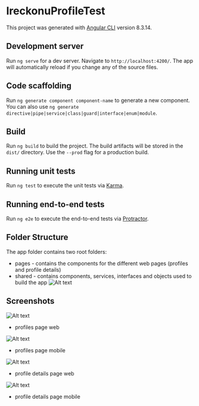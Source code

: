 # IreckonuProfileTest

This project was generated with [Angular CLI](https://github.com/angular/angular-cli) version 8.3.14.

## Development server

Run `ng serve` for a dev server. Navigate to `http://localhost:4200/`. The app will automatically reload if you change any of the source files.

## Code scaffolding

Run `ng generate component component-name` to generate a new component. You can also use `ng generate directive|pipe|service|class|guard|interface|enum|module`.

## Build

Run `ng build` to build the project. The build artifacts will be stored in the `dist/` directory. Use the `--prod` flag for a production build.

## Running unit tests

Run `ng test` to execute the unit tests via [Karma](https://karma-runner.github.io).

## Running end-to-end tests

Run `ng e2e` to execute the end-to-end tests via [Protractor](http://www.protractortest.org/).

## Folder Structure
The app folder contains two root folders:  
 - pages - contains the components for the different web pages (profiles and profile details)
 - shared - contains components, services, interfaces and objects used to build the app
 ![Alt text](presentation/folder.png?raw=true "Directory Structure")

## Screenshots
![Alt text](presentation/capture03.png?raw=true "Profiles Page Web")
- profiles page web

![Alt text](presentation/capture05.png?raw=true "Profiles Page Mobile")
 - profiles page mobile
 
![Alt text](presentation/capture04.png?raw=true "Profile Details Page Web")
 - profile details page web
  
![Alt text](presentation/capture06.png?raw=true "Profile Details Page Mobile")
 - profile details page mobile

